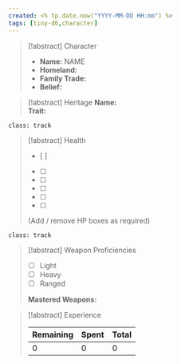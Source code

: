 ```yaml
---
created: <% tp.date.now("YYYY-MM-DD HH:mm") %>
tags: [tiny-d6,character]
---
```

> [!abstract] Character
> - **Name:** NAME
> - **Homeland:** 
> - **Family Trade:** 
> - **Belief:**

> [!abstract] Heritage
> **Name:**  
> **Trait:**

`class: track`
> [!abstract] Health
> - [ ] 
> - [ ] 
> - [ ] 
> - [ ] 
> - [ ] 
> - [ ] 
> 
> (Add / remove HP boxes as required)

`class: track`
> [!abstract] Weapon Proficiencies
> - [ ] Light
> - [ ] Heavy
> - [ ] Ranged
>
> **Mastered Weapons:** 

> [!abstract] Experience
> 
> | Remaining | Spent | Total |
> | -- | -- | -- |
> | 0 | 0 | 0 |